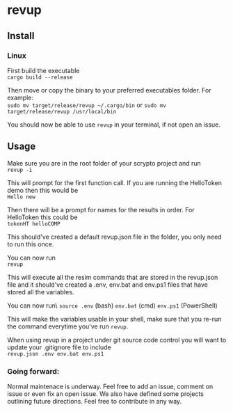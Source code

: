 # revup

## Install
### Linux
First build the executable\
`cargo build --release`

Then move or copy the binary to your preferred executables folder. For example:\
`sudo mv target/release/revup ~/.cargo/bin`
or
`sudo mv target/release/revup /usr/local/bin`

You should now be able to use `revup` in your terminal, if not open an issue.

## Usage

Make sure you are in the root folder of your scrypto project and run\
`revup -i`

This will prompt for the first function call. If you are running the HelloToken demo then this would be\
`Hello new`

Then there will be a prompt for names for the results in order. For HelloToken this could be\
`tokenHT helloCOMP`

This should've created a default revup.json file in the folder, you only need to
run this once.

You can now run\
`revup`

This will execute all the resim commands that are stored in the revup.json file
and it should've created a .env, env.bat and env.ps1 files that have stored all the variables.

You can now run\ 
`source .env` (bash)
`env.bat` (cmd)
`env.ps1` (PowerShell)

This will make the variables usable in your shell, make sure that you re-run
the command everytime you've run `revup`.

When using revup in a project under git source code control you will want to update your .gitignore file
to include\
`revup.json
.env
env.bat
env.ps1`

### Going forward:
Normal maintenace is underway. Feel free to add an issue, comment on issue or even fix an open issue.
We also have defined some projects outlining future directions. Feel free to contribute in any way.

